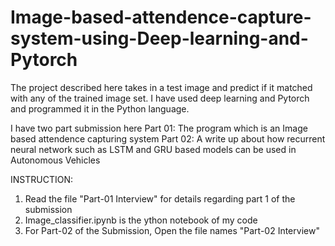 # Image-based-attendence-capture-system-using-Deep-learning-and-Pytorch
The project described here takes in a test image and predict if it matched with any of the trained image set. I have used deep learning and Pytorch and programmed it in the Python language.

I have two part submission here 
   Part 01: The program which is an Image based attendence capturing system 
   Part 02: A write up about how recurrent neural network such as LSTM and GRU based models can be used in Autonomous             Vehicles
   
   INSTRUCTION:
   1. Read the file "Part-01 Interview" for details regarding part 1  of the  submission
   2. Image_classifier.ipynb is the ython notebook of my code 
   3. For Part-02 of the Submission, Open the file names "Part-02 Interview"


